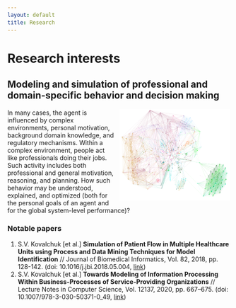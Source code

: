 ```yaml
---
layout: default
title: Research
---
```


# Research interests

## Modeling and simulation of professional and domain-specific behavior and decision making

<img src="/images/research_domain_behavior.png" width="250" style="float: right; margin-left: 10px" />

In many cases, the agent is influenced by complex environments, personal motivation, background domain knowledge, and regulatory mechanisms. Within a complex environment, people act like professionals doing their jobs. Such activity includes both professional and general motivation, reasoning, and planning. How such behavior may be understood, explained, and optimized (both for the personal goals of an agent and for the global system-level performance)?

### Notable papers

1. S.V. Kovalchuk [et al.] **Simulation of Patient Flow in Multiple Healthcare Units using Process and Data Mining Techniques for Model Identification** // Journal of Biomedical Informatics, Vol. 82, 2018, pp. 128-142. (doi: 10.1016/j.jbi.2018.05.004, [link](https://www.sciencedirect.com/science/article/pii/S153204641830087X))
2. S.V. Kovalchuk [et al.] **Towards Modeling of Information Processing Within Business-Processes of Service-Providing Organizations** // Lecture Notes in Computer Science, Vol. 12137, 2020, pp. 667–675. (doi: 10.1007/978-3-030-50371-0_49, [link](https://link.springer.com/chapter/10.1007/978-3-030-50371-0_49))